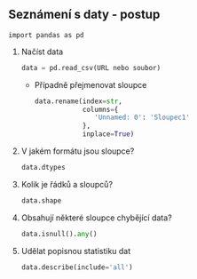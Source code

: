 ## Seznámení s daty - postup

`import pandas as pd`

1. Načíst data

    ```python
    data = pd.read_csv(URL nebo soubor)
    ```
     - Případně přejmenovat sloupce

         ```python
         data.rename(index=str,
                     columns={
                        'Unnamed: 0': 'Sloupec1'
                     },
                     inplace=True)
         ```

2. V jakém formátu jsou sloupce?

    ```python
    data.dtypes
    ```

3. Kolik je řádků a sloupců?

    ```python
    data.shape
    ```

4. Obsahují některé sloupce chybějící data?

    ```python
    data.isnull().any()
    ```

5. Udělat popisnou statistiku dat

    ```python
    data.describe(include='all')
    ```
